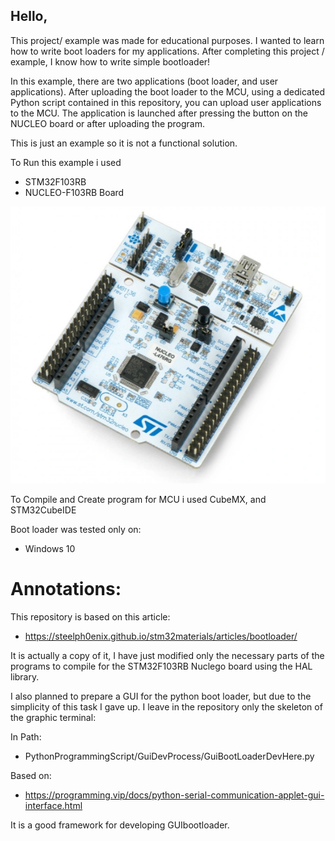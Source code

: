## Hello,
This project/ example was made for educational purposes. 
I wanted to learn how to write boot loaders for my applications. 
After completing this project / example, I know how to write simple bootloader!

In this example, there are two applications (boot loader, and user applications). 
After uploading the boot loader to the MCU, using a dedicated 
Python script contained in this repository, you can upload user applications to the MCU. 
The application is launched after pressing the button on the NUCLEO board or after uploading the program.
 
This is just an example so it is not a functional solution.

To Run this example i used

* STM32F103RB
* NUCLEO-F103RB Board

![pic](https://github.com/trteodor/STM32F1_SimpleBootloaderUART/blob/master/pic/NucleoBoardPicture.PNG)

To Compile and Create program for MCU i used CubeMX, and STM32CubeIDE

Boot loader was tested only on:
* Windows 10

# Annotations:

This repository is based on this article:

 * https://steelph0enix.github.io/stm32materials/articles/bootloader/

It is actually a copy of it, I have just modified only the 
necessary parts of the programs to compile for the 
STM32F103RB Nuclego board using the HAL library.

I also planned to prepare a GUI for the python boot loader, 
but due to the simplicity of this task I gave up. 
I leave in the repository only the skeleton of the graphic terminal:

In Path:
* PythonProgrammingScript/GuiDevProcess/GuiBootLoaderDevHere.py

Based on:
* https://programming.vip/docs/python-serial-communication-applet-gui-interface.html

It is a good framework for developing GUIbootloader.
